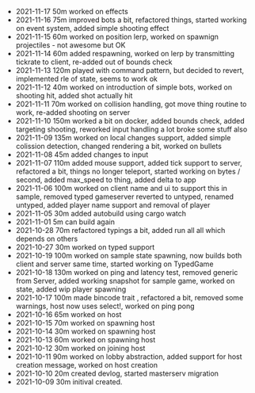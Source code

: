 - 2021-11-17    50m worked on effects
- 2021-11-16    75m improved bots a bit,  refactored things, started working on event system, added simple shooting effect
- 2021-11-15    60m worked on position lerp, worked on spawnign projectiles - not awesome but OK
- 2021-11-14    60m added respawning, worked on lerp by transmitting tickrate to client, re-added out of bounds check
- 2021-11-13    120m played with command pattern, but decided to revert, implemented rle of state, seems to work ok
- 2021-11-12    40m worked on introduction of simple bots, worked on shooting hit, added shot actually hit
- 2021-11-11    70m worked on collision handling, got move thing routine to work, re-added shooting on server
- 2021-11-10    150m worked a bit on docker, added bounds check, added targeting shooting, reworked input handling a lot broke some stuff also
- 2021-11-09    135m worked on local changes support, added simple colission detection, changed rendering a bit, worked on bullets
- 2021-11-08    45m added changes to input
- 2021-11-07    110m added mouse support, added tick support to server, refactored a bit, things no longer teleport, started working on bytes / second, added max_speed to thing, added delta to app
- 2021-11-06    100m worked on client name and ui to support this in sample, removed typed gameserver reverted to untyped, renamed untyped, added player name support and removal of player
- 2021-11-05    30m added autobuild using cargo watch
- 2021-11-01    5m can build again    
- 2021-10-28    70m refactored typings a bit, added run all all which depends on others
- 2021-10-27    30m worked on typed support    
- 2021-10-19    100m worked on sample state spawning, now builds both client and server same time, started working on TypedGame
- 2021-10-18    130m worked on ping and latency test, removed generic from Server, added working snapshot for sample game, worked on state, added wip player spawning
- 2021-10-17    100m made bincode trait , refactored a bit, removed some warnings, host now uses select!, worked on ping pong
- 2021-10-16    65m worked on host
- 2021-10-15    70m worked on spawning host
- 2021-10-14    30m worked on spawning host
- 2021-10-13    60m worked on spawning host
- 2021-10-12    30m worked on joining host
- 2021-10-11    90m worked on lobby abstraction, added support for host creation message, worked on host creation
- 2021-10-10    20m created devlog, started masterserv migration
- 2021-10-09    30m initival created. 

